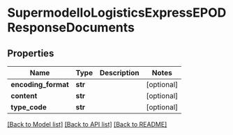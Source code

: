 # SupermodelIoLogisticsExpressEPODResponseDocuments

## Properties
Name | Type | Description | Notes
------------ | ------------- | ------------- | -------------
**encoding_format** | **str** |  | [optional] 
**content** | **str** |  | [optional] 
**type_code** | **str** |  | [optional] 

[[Back to Model list]](../README.md#documentation-for-models) [[Back to API list]](../README.md#documentation-for-api-endpoints) [[Back to README]](../README.md)

